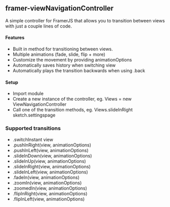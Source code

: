 ## framer-viewNavigationController
A simple controller for FramerJS that allows you to transition between views with just a couple lines of code.

#### Features
- Built in method for transitioning between views.
- Multiple animations (fade, slide, flip + more)
- Customize the movement by providing animationOptions
- Automatically saves history when switching view
- Automatically plays the transition backwards when using .back

#### Setup
- Import module
- Create a new instance of the controller, eg. Views = new ViewNavigationController
- Call one of the transition methods, eg. Views.slideInRight sketch.settingspage


### Supported transitions
- .switchInstant view
- .pushInRight(view, animationOptions)
- .pushInLeft(view, animationOptions)
- .slideInDown(view, animationOptions)
- .slideInUp(view, animationOptions)
- .slideInRight(view, animationOptions)
- .slideInLeft(view, animationOptions)
- .fadeIn(view, animationOptions)
- .zoomIn(view, animationOptions)
- .zoomedIn(view, animationOptions)
- .flipInRight(view, animationOptions)
- .flipInLeft(view, animationOptions)